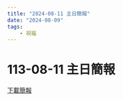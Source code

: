 ```yaml
---
title: "2024-08-11 主日簡報"
date: "2024-08-09"
tags:
    - 祝福
---
```


# 113-08-11 主日簡報

<a href="../../assets/docs/20240811.pdf" download="20240811主日簡報.pdf">下載簡報</a>

<object data="../../assets/docs/20240811.pdf" width="100%" height="1000" type='application/pdf'></object>
